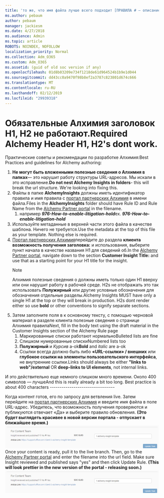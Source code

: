 ```yaml
---
title: 'то же, что имя файла лучше всего подходит [ПРАВИЛА # — описание]'
ms.author: pebaum
author: pebaum
manager: jackiesm
ms.date: 4/27/2018
ms.audience: Admin
ms.topic: article
ROBOTS: NOINDEX, NOFOLLOW
localization_priority: Normal
ms.collection: Adm_O365
ms.custom: Adm_O365
ms.assetid: (guid of old soc version if any)
ms.openlocfilehash: 01d8b03209e734f1218de61d964524b1b9e1d044
ms.sourcegitcommit: dd43cc0a9470f98b8ef2a3787c823801d674c666
ms.translationtype: MT
ms.contentlocale: ru-RU
ms.lasthandoff: 02/12/2019
ms.locfileid: "29939318"
---
```

# <a name="required-alchemy-header-h1-h2s-dont-work"></a><span data-ttu-id="179cd-102">Обязательные Алхимия заголовок H1, H2 не работают.</span><span class="sxs-lookup"><span data-stu-id="179cd-102">Required Alchemy Header H1, H2's dont work.</span></span>
<span data-ttu-id="179cd-103">Практические советы и рекомендации по разработке Алхимия:</span><span class="sxs-lookup"><span data-stu-id="179cd-103">Best Practices and guidelines for Alchemy authoring:</span></span>

1. <span data-ttu-id="179cd-p101">**Не могут быть вложенными полезные сведения о Алхимия в папках**— это нарушит работу структуры URL-адресов. Мы искали в это исправление.</span><span class="sxs-lookup"><span data-stu-id="179cd-p101">**Do not nest Alchemy Insights in folders**- this will break the url structure. We're looking into fixing this.</span></span>
1. <span data-ttu-id="179cd-106">Файлы в папке **AlchemyInsights** должны иметь идентификатор правила и имя правила с [портал партнерских Алхимия](https://alchemyportal.azurewebsites.net) в имени файла.</span><span class="sxs-lookup"><span data-stu-id="179cd-106">Files in the **AlchemyInsights** folder should have Rule ID and Rule Name from the [Alchemy Partner portal](https://alchemyportal.azurewebsites.net) in the filename.</span></span>
    1. <span data-ttu-id="179cd-p102">например ***976-How-to-enable-litigation-hold***</span><span class="sxs-lookup"><span data-stu-id="179cd-p102">ex. ***976-How-to-enable-litigation-hold***</span></span>
1. <span data-ttu-id="179cd-p103">Используйте метаданные в верхней части этого файла в качестве шаблона. Ничего не требуется.</span><span class="sxs-lookup"><span data-stu-id="179cd-p103">Use the metadata at the top of this file as your template. Nothing else is required.</span></span>
1. <span data-ttu-id="179cd-111">[Портал партнерских Алхимия](https://alchemyportal.azurewebsites.net)перейдите до раздела **клиента возможность получения заголовка:** и использования, выберите пункт начала в качестве названия H1 для сведений об.</span><span class="sxs-lookup"><span data-stu-id="179cd-111">In the [Alchemy Partner portal](https://alchemyportal.azurewebsites.net), navigate down to the section **Customer Insight Title:** and use that as a starting point for your H1 title for the insight.</span></span> 
    > [!NOTE]
    > <span data-ttu-id="179cd-p104">Алхимия полезные сведения о должны иметь только один H1 вверху или они нарушит работу в рабочей среде. H2s не отображать это так использовать **Полужирный** или другие условные обозначения для обозначения отдельные разделы.</span><span class="sxs-lookup"><span data-stu-id="179cd-p104">Alchemy Insights MUST have only a single H1 at the top or they will break in production. H2s dont render either so use **bold** or other conventions to signify separate sections.</span></span>
1. <span data-ttu-id="179cd-114">Затем заполните поля в к основному тексту, с помощью черновой материал в разделе клиента полезные сведения о странице Алхимия правила</span><span class="sxs-lookup"><span data-stu-id="179cd-114">Next, fill in the body text using the draft material in the Customer Insights section of the Alchemy Rule page</span></span>
    1. <span data-ttu-id="179cd-115">Маркированные списки работают нормально</span><span class="sxs-lookup"><span data-stu-id="179cd-115">Bulleted lists are fine</span></span>
    1. <span data-ttu-id="179cd-116">Слишком нумерованные списки</span><span class="sxs-lookup"><span data-stu-id="179cd-116">Numbered lists too</span></span>
    1. <span data-ttu-id="179cd-117">**Полужирный** и *Курсив* a-ok</span><span class="sxs-lookup"><span data-stu-id="179cd-117">**Bold** and *italic* are a-ok</span></span>
    1. <span data-ttu-id="179cd-118">Ссылки всегда должно быть либо **«URL-ссылки» / внешних** или **глубокое ссылки на элементы пользовательского интерфейса**, не внутренние ссылки.</span><span class="sxs-lookup"><span data-stu-id="179cd-118">Links should always be either **"links to web"/external** OR **deep-links to UI elements**, not internal links.</span></span>

<span data-ttu-id="179cd-p105">И это действительно еще немного слишком много времени. Около 400 символов — лучше</span><span class="sxs-lookup"><span data-stu-id="179cd-p105">And this is really already a bit too long. Best practice is about 400 characters ---------------------------------</span></span>

<span data-ttu-id="179cd-p106">Когда контент готов, его по запросу для ветвления live. Затем перейдите на [портал партнерских Алхимия](https://alchemyportal.azurewebsites.net) и введите имя файла в поле URL-адрес. Убедитесь, что возможность получения проверяются и публикуются отвечает «Да» и выберите правило обновления. **(Это будет выглядеть красивее в новой версии портала - отпускает в ближайшее время.)** 
 ![поля URL-адреса](media/for-content-team.PNG)</span><span class="sxs-lookup"><span data-stu-id="179cd-p106">Once your content is ready, pull it to the live branch. Then, go to the [Alchemy Partner portal](https://alchemyportal.azurewebsites.net) and enter the filename into the url field. Make sure Insight reviewed and published says "yes" and then click Update Rule. **(This will look prettier in the new version of the portal - releasing soon.)**
![url field](media/for-content-team.PNG)</span></span>

